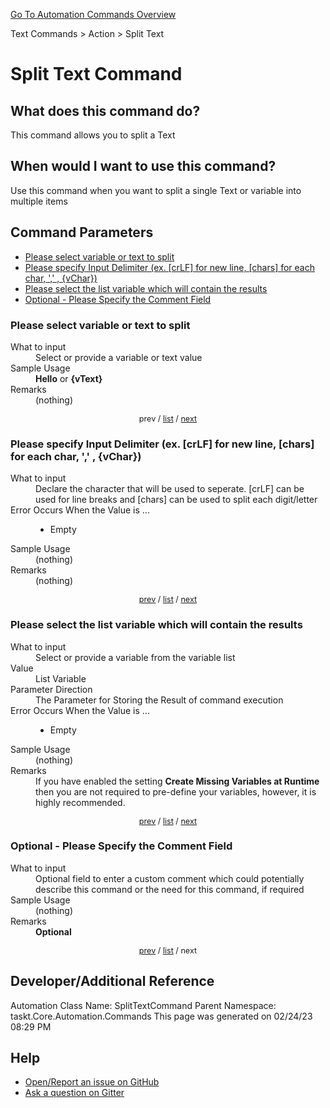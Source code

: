<!--TITLE: Split Text Command -->
<!-- SUBTITLE: a command in the Text Commands group. -->
[Go To Automation Commands Overview](/automation-commands.md)


Text Commands &gt; Action &gt; Split Text


# Split Text Command


## What does this command do?
This command allows you to split a Text


## When would I want to use this command?
Use this command when you want to split a single Text or variable into multiple items


<a id="param_list"></a>
## Command Parameters
- [Please select variable or text to split](#param_0)
- [Please specify Input Delimiter (ex. [crLF] for new line, [chars] for each char, ',' , {vChar})](#param_1)
- [Please select the list variable which will contain the results](#param_2)
- [Optional - Please Specify the Comment Field](#param_3)


<a id="param_0"></a>
### Please select variable or text to split


<dl>
<dt>What to input</dt><dd>Select or provide a variable or text value</dd>
<dt>Sample Usage</dt><dd><strong>Hello</strong> or <strong>{vText}</strong></dd>
<dt>Remarks</dt><dd>(nothing)</dd>
</dl>




<div style="font-size: 90%; text-align: center">


prev / [list](#param_list) / [next](#param_1)


</div>


<a id="param_1"></a>
### Please specify Input Delimiter (ex. [crLF] for new line, [chars] for each char, ',' , {vChar})


<dl>
<dt>What to input</dt><dd>Declare the character that will be used to seperate. [crLF] can be used for line breaks and [chars] can be used to split each digit/letter</dd>
<dt>Error Occurs When the Value is ...</dt><dd><ul>
<li>Empty</li>
</ul></dd>
<dt>Sample Usage</dt><dd>(nothing)</dd>
<dt>Remarks</dt><dd>(nothing)</dd>
</dl>




<div style="font-size: 90%; text-align: center">


[prev](#param_1) / [list](#param_list) / [next](#param_2)


</div>


<a id="param_2"></a>
### Please select the list variable which will contain the results


<dl>
<dt>What to input</dt><dd>Select or provide a variable from the variable list</dd>
<dt>Value</dt><dd>List Variable</dd>
<dt>Parameter Direction</dt><dd>The Parameter for Storing the Result of command execution</dd>
<dt>Error Occurs When the Value is ...</dt><dd><ul>
<li>Empty</li>
</ul></dd>
<dt>Sample Usage</dt><dd>(nothing)</dd>
<dt>Remarks</dt><dd>If you have enabled the setting <strong>Create Missing Variables at Runtime</strong> then you are not required to pre-define your variables, however, it is highly recommended.</dd>
</dl>




<div style="font-size: 90%; text-align: center">


[prev](#param_2) / [list](#param_list) / [next](#param_3)


</div>


<a id="param_3"></a>
### Optional - Please Specify the Comment Field


<dl>
<dt>What to input</dt><dd>Optional field to enter a custom comment which could potentially describe this command or the need for this command, if required</dd>
<dt>Sample Usage</dt><dd>(nothing)</dd>
<dt>Remarks</dt><dd><strong>Optional</strong><br></dd>
</dl>




<div style="font-size: 90%; text-align: center">


[prev](#param_3) / [list](#param_list) / next


</div>


## Developer/Additional Reference
Automation Class Name: SplitTextCommand
Parent Namespace: taskt.Core.Automation.Commands
This page was generated on 02/24/23 08:29 PM


## Help
- [Open/Report an issue on GitHub](https://github.com/rcktrncn/taskt/issues/new)
- [Ask a question on Gitter](https://gitter.im/taskt-rpa/Lobby)
